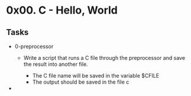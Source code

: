 # 0x00. C - Hello, World

## Tasks

* 0-preprocessor
	* Write a script that runs a C file through the preprocessor and save the result into another file.

		* The C file name will be saved in the variable $CFILE
		* The output should be saved in the file c

* 
